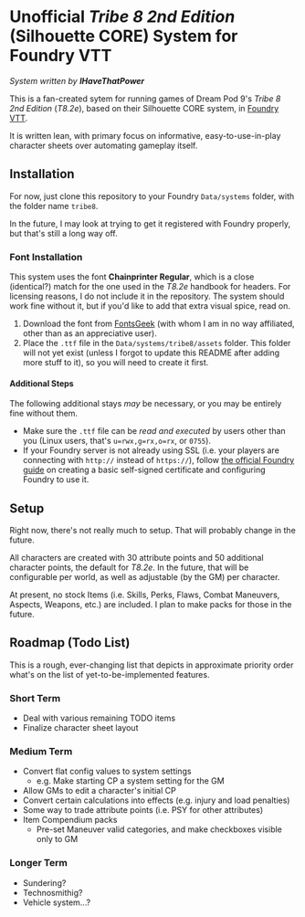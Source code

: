 # Unofficial _Tribe 8 2nd Edition_ (Silhouette CORE) System for Foundry VTT

_System written by **IHaveThatPower**_

This is a fan-created sytem for running games of Dream Pod 9's *Tribe 8 2nd Edition* (*T8.2e*), based on their Silhouette CORE system, in [Foundry VTT](https://foundryvtt.com).

It is written lean, with primary focus on informative, easy-to-use-in-play character sheets over automating gameplay itself.

## Installation

For now, just clone this repository to your Foundry `Data/systems` folder, with the folder name `tribe8`.

In the future, I may look at trying to get it registered with Foundry properly, but that's still a long way off.

### Font Installation

This system uses the font **Chainprinter Regular**, which is a close (identical?) match for the one used in the *T8.2e* handbook for headers. For licensing reasons, I do not include it in the repository. The system should work fine without it, but if you'd like to add that extra visual spice, read on.

1. Download the font from [FontsGeek](https://fontsgeek.com/fonts/Chainprinter-Regular) (with whom I am in no way affiliated, other than as an appreciative user).
2. Place the `.ttf` file in the `Data/systems/tribe8/assets` folder. This folder will not yet exist (unless I forgot to update this README after adding more stuff to it), so you will need to create it first.

#### Additional Steps

The following additional stays _may_ be necessary, or you may be entirely fine without them.

* Make sure the `.ttf` file can be _read and executed_ by users other than you (Linux users, that's `u=rwx,g=rx,o=rx`, or `0755`).
* If your Foundry server is not already using SSL (i.e. your players are connecting with `http://` instead of `https://`), follow [the official Foundry guide](https://foundryvtt.com/article/ssl/) on creating a basic self-signed certificate and configuring Foundry to use it.

## Setup

Right now, there's not really much to setup. That will probably change in the future.

All characters are created with 30 attribute points and 50 additional character points, the default for *T8.2e*. In the future, that will be configurable per world, as well as adjustable (by the GM) per character.

At present, no stock Items (i.e. Skills, Perks, Flaws, Combat Maneuvers, Aspects, Weapons, etc.) are included. I plan to make packs for those in the future.

## Roadmap (Todo List)

This is a rough, ever-changing list that depicts in approximate priority order what's on the list of yet-to-be-implemented features.

### Short Term
- Deal with various remaining TODO items
- Finalize character sheet layout

### Medium Term
- Convert flat config values to system settings
  - e.g. Make starting CP a system setting for the GM
- Allow GMs to edit a character's initial CP
- Convert certain calculations into effects (e.g. injury and load penalties)
- Some way to trade attribute points (i.e. PSY for other attributes)
- Item Compendium packs
  - Pre-set Maneuver valid categories, and make checkboxes visible only to GM

### Longer Term
- Sundering?
- Technosmithig?
- Vehicle system...?
